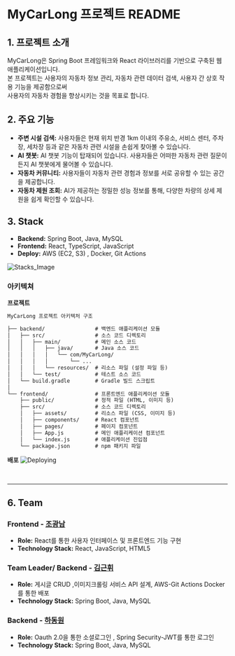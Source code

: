 # MyCarLong 프로젝트 README

## 1. 프로젝트 소개
MyCarLong은 Spring Boot 프레임워크와 React 라이브러리를 기반으로 구축된 웹 애플리케이션입니다.  
본 프로젝트는 사용자의 자동차 정보 관리, 자동차 관련 데이터 검색, 사용자 간 상호 작용 기능을 제공함으로써  
사용자의 자동차 경험을 향상시키는 것을 목표로 합니다.


## 2. 주요 기능
- **주변 시설 검색:**  사용자들은 현재 위치 반경 1km 이내의 주유소, 서비스 센터, 주차장, 세차장 등과 같은 자동차 관련 시설을 손쉽게 찾아볼 수 있습니다.
- **AI 챗봇:**  AI 챗봇 기능이 탑재되어 있습니다. 사용자들은 어떠한 자동차 관련 질문이든지 AI 챗봇에게 물어볼 수 있습니다.
- **자동차 커뮤니티:**  사용자들이 자동차 관련 경험과 정보를 서로 공유할 수 있는 공간을 제공합니다.
- **자동차 제원 조회:**  AI가 제공하는 정밀한 성능 정보를 통해, 다양한 차량의 상세 제원을 쉽게 확인할 수 있습니다.

## 3. Stack
- **Backend:** Spring Boot, Java, MySQL
- **Frontend:** React, TypeScript, JavaScript
- **Deploy:** AWS (EC2, S3) , Docker, Git Actions

![Stacks_Image](https://github.com/MyCarLong/MyCarLong/assets/118609415/c55ee09d-83d3-4957-a689-b2d9cf670e44)

<!--
---
## 4. Installation
### Requirements
- Spring Boot 3.x
- Java 17 or higher
- [Node.js](https://nodejs.org/en/download) 14 or higher
- JavaScript ES6

### Getting Started

```bash
$ git clone https://github.com/your-username/MyCarLong.git
$ cd MyCarLong
```

### Backend
```bash
$ cd backend
$ ./gradlew bootRun
```
### Frontend
```bash
$ cd frontend
$ npm start
```  
<br />-->
  
### 아키텍쳐
**프로젝트**
```dtd
MyCarLong 프로젝트 아키텍처 구조

├── backend/                # 백엔드 애플리케이션 모듈
│   ├── src/                # 소스 코드 디렉토리
│   │   ├── main/           # 메인 소스 코드
│   │   │   ├── java/       # Java 소스 코드
│   │   │   │   └── com/MyCarLong/
│   │   │   │       └── ...
│   │   │   └── resources/  # 리소스 파일 (설정 파일 등)
│   │   └── test/           # 테스트 소스 코드
│   └── build.gradle        # Gradle 빌드 스크립트
│
└── frontend/               # 프론트엔드 애플리케이션 모듈
    ├── public/             # 정적 파일 (HTML, 이미지 등)
    ├── src/                # 소스 코드 디렉토리
    │   ├── assets/         # 리소스 파일 (CSS, 이미지 등)
    │   ├── components/     # React 컴포넌트
    │   ├── pages/          # 페이지 컴포넌트
    │   ├── App.js          # 메인 애플리케이션 컴포넌트
    │   └── index.js        # 애플리케이션 진입점
    └── package.json        # npm 패키지 파일

```
**배포**
![Deploying](https://github.com/MyCarLong/MyCarLong/assets/118609415/5d71b871-1814-40b5-9ca6-5cb8d3f23a7b)


<br />

<!--
## 5. Document
- **API Documentation:** [https://your-domain/api-docs](https://your-domain/api-docs)
- **User Manual:** [https://your-domain/user-manual](https://your-domain/user-manual)  
  참고: 위 문서 링크는 예시이며, 실제 프로젝트 URL로 변경되어야 합니다.

[//]: # (## 6. License)

[//]: # (- **Spring Boot:** Apache License 2.0)

[//]: # (- **Java:** Oracle Binary Code License Agreement)

[//]: # (- **MySQL:** GNU General Public License)

[//]: # (- **React:** MIT License)

[//]: # (- **TypeScript:** Apache License 2.0)

[//]: # (- **Redux:** MIT License)

[//]: # (- **Git:** GNU General Public License)

[//]: # (  All rights reserved.)
-->
---
## 6. Team

### Frontend - [조광남](https://github.com/loganchodev)

- **Role:** React를 통한 사용자 인터페이스 및 프론트엔드 기능 구현
- **Technology Stack:** React, JavaScript, HTML5
<!--- **Interests:** 모던 웹 기술, UI/UX 디자인-->


### Team Leader/ Backend - [김근휘](https://github.com/leesoonshin)

- **Role:** 게시글 CRUD ,이미지크롤링 서비스 API 설계, AWS-Git Actions Docker를 통한 배포
- **Technology Stack:** Spring Boot, Java, MySQL
<!--- **Interests:** 대용량 데이터 처리, 데이터 보안, CI/CD-->

### Backend - [하동원](https://github.com/dd2558)

- **Role:** Oauth 2.0을 통한 소셜로그인 , Spring Security-JWT를 통한 로그인
- **Technology Stack:** Spring Boot, Java, MySQL
<!--- **Interests:** 클라우드 네이티브 기술, 마이크로서비스-->



